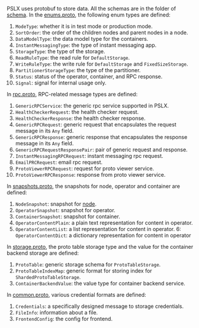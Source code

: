 PSLX uses protobuf to store data. All the schemas are in the folder of [schema](https://github.com/kfrancischen/pslx/tree/master/pslx/schema).
In the [enums.proto](https://github.com/kfrancischen/pslx/tree/master/pslx/schema/enums.proto), the following enum types are defined:

1. `ModeType`: whether it is in test mode or production mode.
2. `SortOrder`: the order of the children nodes and parent nodes in a node.
3. `DataModelType`: the data model type for the containers.
4. `InstantMessagingType`: the type of instant messaging app.
5. `StorageType`: the type of the storage.
6. `ReadRuleType`: the read rule for `DefaultStorage`.
7. `WriteRuleType`: the write rule for `DefaultStorage` and `FixedSizeStorage`.
8. `PartitionerStorageType`: the type of the partitioner.
9. `Status`: status of the operator, container, and RPC response.
10. `Signal`: signal for internal usage only.

In [rpc.proto](https://github.com/kfrancischen/pslx/tree/master/pslx/schema/rpc.proto), RPC-related message types are defined:

1. `GenericRPCService`: the generic rpc service supported in PSLX.
2. `HealthCheckerRequest`: the health checker request.
3. `HealthCheckerResponse`: the health checker response.
4. `GenericRPCRequest`: generic request that encapsulates the request message in its `Any` field.
5. `GenericRPCResponse`: generic response that encapsulates the response message in its `Any` field.
6. `GenericRPCRequestResponsePair`: pair of generic request and response.
7. `InstantMessagingRPCRequest`: instant messaging rpc request.
8. `EmailPRCRequest`: email rpc request.
9. `ProtoViewerRPCRequest`: request for proto viewer service.
10. `ProtoViewerRPCResponse`: response from proto viewer service.

In [snapshots.proto](https://github.com/kfrancischen/pslx/tree/master/pslx/schema/snapshots.proto), the snapshots for node, operator and container are defined:

1. `NodeSnapshot`: snapshot for [node](https://github.com/kfrancischen/pslx/blob/master/pslx/core/node_base.py).
2. `OperatorSnapshot`:  snapshot for operator.
3. `ContainerSnapshot`:  snapshot for container.
4. `OperatorContentPlain`:  a plain text representation for content in operator.
5. `OperatorContentList`: a list representation for content in operator.
6: `OperatorContentDict`: a dictionary representation for content in operator

In [storage.proto](https://github.com/kfrancischen/pslx/tree/master/pslx/schema/storage.proto), the proto table storage type and the value for the container backend storage are defined:

1. `ProtoTable`: generic storage schema for `ProtoTableStorage`.
2. `ProtoTableIndexMap`: generic format for storing index for `ShardedProtoTableStorage`.
3. `ContainerBackendValue`: the value type for container backend service.

In [common.proto](https://github.com/kfrancischen/pslx/tree/master/pslx/schema/common.proto), various credential formats are defined:

1. `Credentials`: a specifically designed message to storage credentials.
2. `FileInfo`: information about a file.
3. `FrontendConfig`:  the config for frontend.
